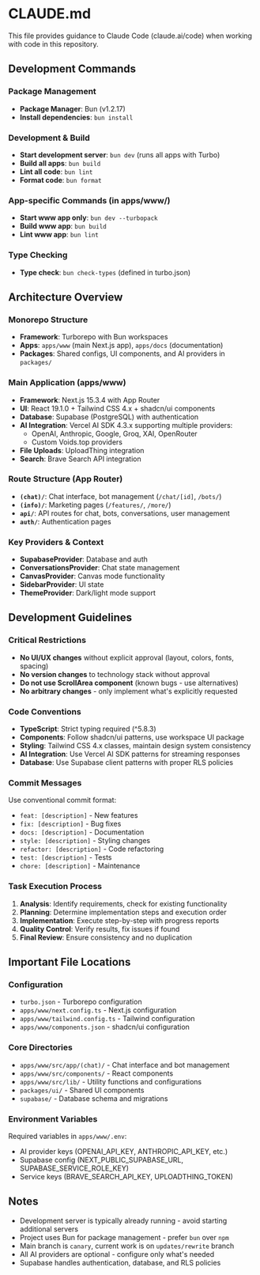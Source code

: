 # CLAUDE.md

This file provides guidance to Claude Code (claude.ai/code) when working with code in this repository.

## Development Commands

### Package Management
- **Package Manager**: Bun (v1.2.17)
- **Install dependencies**: `bun install`

### Development & Build
- **Start development server**: `bun dev` (runs all apps with Turbo)
- **Build all apps**: `bun build`
- **Lint all code**: `bun lint`
- **Format code**: `bun format`
  
### App-specific Commands (in apps/www/)
- **Start www app only**: `bun dev --turbopack`
- **Build www app**: `bun build`
- **Lint www app**: `bun lint`

### Type Checking
- **Type check**: `bun check-types` (defined in turbo.json)

## Architecture Overview

### Monorepo Structure
- **Framework**: Turborepo with Bun workspaces
- **Apps**: `apps/www` (main Next.js app), `apps/docs` (documentation)
- **Packages**: Shared configs, UI components, and AI providers in `packages/`

### Main Application (apps/www)
- **Framework**: Next.js 15.3.4 with App Router
- **UI**: React 19.1.0 + Tailwind CSS 4.x + shadcn/ui components
- **Database**: Supabase (PostgreSQL) with authentication
- **AI Integration**: Vercel AI SDK 4.3.x supporting multiple providers:
  - OpenAI, Anthropic, Google, Groq, XAI, OpenRouter
  - Custom Voids.top providers
- **File Uploads**: UploadThing integration
- **Search**: Brave Search API integration

### Route Structure (App Router)
- **`(chat)/`**: Chat interface, bot management (`/chat/[id]`, `/bots/`)
- **`(info)/`**: Marketing pages (`/features/`, `/more/`)
- **`api/`**: API routes for chat, bots, conversations, user management
- **`auth/`**: Authentication pages

### Key Providers & Context
- **SupabaseProvider**: Database and auth
- **ConversationsProvider**: Chat state management
- **CanvasProvider**: Canvas mode functionality
- **SidebarProvider**: UI state
- **ThemeProvider**: Dark/light mode support

## Development Guidelines

### Critical Restrictions
- **No UI/UX changes** without explicit approval (layout, colors, fonts, spacing)
- **No version changes** to technology stack without approval
- **Do not use ScrollArea component** (known bugs - use alternatives)
- **No arbitrary changes** - only implement what's explicitly requested

### Code Conventions
- **TypeScript**: Strict typing required (^5.8.3)
- **Components**: Follow shadcn/ui patterns, use workspace UI package
- **Styling**: Tailwind CSS 4.x classes, maintain design system consistency
- **AI Integration**: Use Vercel AI SDK patterns for streaming responses
- **Database**: Use Supabase client patterns with proper RLS policies

### Commit Messages
Use conventional commit format:
- `feat: [description]` - New features
- `fix: [description]` - Bug fixes  
- `docs: [description]` - Documentation
- `style: [description]` - Styling changes
- `refactor: [description]` - Code refactoring
- `test: [description]` - Tests
- `chore: [description]` - Maintenance

### Task Execution Process
1. **Analysis**: Identify requirements, check for existing functionality
2. **Planning**: Determine implementation steps and execution order
3. **Implementation**: Execute step-by-step with progress reports
4. **Quality Control**: Verify results, fix issues if found
5. **Final Review**: Ensure consistency and no duplication

## Important File Locations

### Configuration
- `turbo.json` - Turborepo configuration
- `apps/www/next.config.ts` - Next.js configuration
- `apps/www/tailwind.config.ts` - Tailwind configuration
- `apps/www/components.json` - shadcn/ui configuration

### Core Directories
- `apps/www/src/app/(chat)/` - Chat interface and bot management
- `apps/www/src/components/` - React components
- `apps/www/src/lib/` - Utility functions and configurations
- `packages/ui/` - Shared UI components
- `supabase/` - Database schema and migrations

### Environment Variables
Required variables in `apps/www/.env`:
- AI provider keys (OPENAI_API_KEY, ANTHROPIC_API_KEY, etc.)
- Supabase config (NEXT_PUBLIC_SUPABASE_URL, SUPABASE_SERVICE_ROLE_KEY)
- Service keys (BRAVE_SEARCH_API_KEY, UPLOADTHING_TOKEN)

## Notes
- Development server is typically already running - avoid starting additional servers
- Project uses Bun for package management - prefer `bun` over `npm`
- Main branch is `canary`, current work is on `updates/rewrite` branch
- All AI providers are optional - configure only what's needed
- Supabase handles authentication, database, and RLS policies